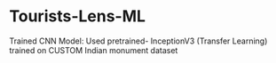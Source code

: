 # Tourists-Lens-ML
Trained CNN Model: Used pretrained- InceptionV3 (Transfer Learning) 
trained on CUSTOM Indian monument dataset
